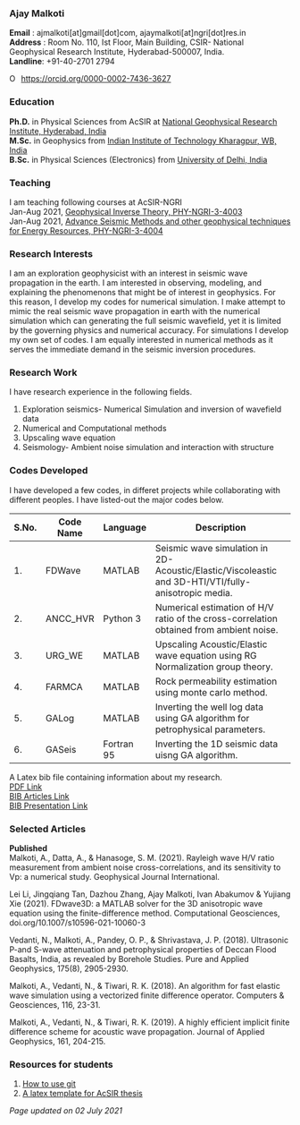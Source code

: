 ### Ajay Malkoti 

**Email**   :   ajmalkoti[at]gmail[dot]com,    ajaymalkoti[at]ngri[dot]res.in  
**Address** :   Room No. 110, Ist Floor, Main Building, CSIR- National Geophysical Research Institute, Hyderabad-500007, India.  
**Landline**:   +91-40-2701 2794

<div itemscope itemtype="https://schema.org/Person"><a itemprop="sameAs" content="https://orcid.org/0000-0002-7436-3627" href="https://orcid.org/0000-0002-7436-3627" target="orcid.widget" rel="me noopener noreferrer" style="vertical-align:top;"><img src="https://orcid.org/sites/default/files/images/orcid_16x16.png" style="width:1em;margin-right:.5em;" alt="ORCID iD icon">https://orcid.org/0000-0002-7436-3627</a></div>

### Education
**Ph.D.** in Physical Sciences from AcSIR at [National Geophysical Research Institute, Hyderabad, India](https://www.ngri.org.in/)       
**M.Sc.** in Geophysics from [Indian Institute of Technology Kharagpur, WB, India](http://www.iitkgp.ac.in/department/GG)      
**B.Sc.** in Physical Sciences (Electronics) from [University of Delhi, India](http://www.du.ac.in/du/)  

### Teaching 
I am teaching following courses at AcSIR-NGRI  
Jan-Aug 2021, [Geophysical Inverse Theory, PHY-NGRI-3-4003 ](https://github.com/ajmalkoti/ajmalkoti.github.io/blob/main/AcSIR_courses_inv_theory.md)    
Jan-Aug 2021, [Advance Seismic Methods and other geophysical techniques 
for Energy Resources, PHY-NGRI-3-4004](https://github.com/ajmalkoti/ajmalkoti.github.io/blob/main/AcSIR_courses_adv_seismic.md) 

### Research Interests
I am an exploration geophysicist with an interest in seismic wave propagation in the earth. I am interested in observing, modeling, and explaining the phenomenons that might be of interest in geophysics. For this reason, I develop my codes for numerical simulation. 
I make attempt to mimic the real seismic wave propagation in earth with the numerical simulation which can generating the full seismic wavefield, yet it is limited by the governing physics and numerical accuracy. 
For simulations I develop my own set of codes. I am equally interested in numerical methods as it serves the immediate demand in the seismic inversion procedures.


### Research Work
I have research experience in the following fields.     
1. Exploration seismics- Numerical Simulation and inversion of wavefield data       
2. Numerical and Computational methods
3. Upscaling wave equation
4. Seismology- Ambient noise simulation and interaction with structure

### Codes Developed 
I have developed a few codes, in differet projects while collaborating with different peoples. 
I have listed-out the major codes below.


|S.No.| Code Name  | Language| Description |
|-----|------------|---------|--------------|
|1.| FDWave        |MATLAB   |  Seismic wave simulation in 2D-Acoustic/Elastic/Viscoleastic and 3D-HTI/VTI/fully-anisotropic media.|
|2.| ANCC_HVR      |Python 3 | Numerical estimation of H/V ratio of the cross-correlation obtained from ambient noise. |
|3.| URG_WE        |MATLAB   | Upscaling Acoustic/Elastic wave equation using RG Normalization group theory. |
|4.| FARMCA        |MATLAB   | Rock permeability estimation using monte carlo method. |
|5.| GALog         |MATLAB   |  Inverting the well log data using GA algorithm for petrophysical parameters.|
|6.| GASeis        |Fortran 95 | Inverting the 1D seismic data uisng GA algorithm.|


A Latex bib file containing information about my research.    
[PDF Link](https://github.com/ajmalkoti/ajmalkoti.github.io/blob/main/mybib/main.pdf)   
[BIB Articles Link](https://github.com/ajmalkoti/ajmalkoti.github.io/blob/main/mybib/zotero_articles.bib)    
[BIB Presentation Link](https://github.com/ajmalkoti/ajmalkoti.github.io/blob/main/mybib/zotero_presentations.bib)



### Selected Articles 

**Published**   
Malkoti, A., Datta, A., & Hanasoge, S. M. (2021). Rayleigh wave H/V ratio measurement from ambient noise cross-correlations, and its sensitivity to Vp: a numerical study. Geophysical Journal International.

Lei Li, Jingqiang Tan, Dazhou Zhang, Ajay Malkoti, Ivan Abakumov & Yujiang Xie (2021). FDwave3D: a MATLAB solver for the 3D anisotropic wave equation using the finite-difference method. Computational Geosciences, doi.org/10.1007/s10596-021-10060-3 
    
Vedanti, N., Malkoti, A., Pandey, O. P., & Shrivastava, J. P. (2018). Ultrasonic P-and S-wave attenuation and petrophysical properties of Deccan Flood Basalts, India, as revealed by Borehole Studies. Pure and Applied Geophysics, 175(8), 2905-2930.

Malkoti, A., Vedanti, N., & Tiwari, R. K. (2018). An algorithm for fast elastic wave simulation using a vectorized finite difference operator. Computers & Geosciences, 116, 23-31.

Malkoti, A., Vedanti, N., & Tiwari, R. K. (2019). A highly efficient implicit finite difference scheme for acoustic wave propagation. Journal of Applied Geophysics, 161, 204-215.



### Resources for students
1. [How to use git](https://github.com/ajmalkoti/ajmalkoti.github.io/blob/main/tutorials/git_setup_and_use.md)
2. [A latex template for AcSIR thesis](https://github.com/ajmalkoti/ajmalkoti.github.io/blob/main/resources/template_AcSIR_thesis.zip)   




*Page updated on 02 July 2021*
